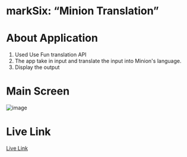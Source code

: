 # markSix: “Minion Translation”

# About Application

1. Used Use Fun translation API
2. The app take in input and translate the input into Minion's language.
3. Display the output

# Main Screen

![image](https://res.cloudinary.com/debo7pflq/image/upload/v1662175057/github/Minion_home_page_vxlajs.png)

# Live Link

[Live Link](https://lively-lokum-9449d7.netlify.app/)
